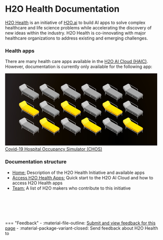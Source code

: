 <h1 class="home-page-title">H2O Health Documentation</h1>

<a href="https://h2o.ai/solutions/industry/health/" target="_blank" >H2O Health</a> is an initiative of <a href="https://www.h2o.ai/" target="_blank" >H2O.ai</a> to build AI apps to solve complex healthcare and life science problems while accelerating the discovery of new ideas within the industry. H2O Health is co-innovating with major healthcare organizations to address existing and emerging challenges.

<h3 class="suite-title">Health apps</h3>

There are many health care apps available in the <a href="https://cloud.h2o.ai/login?referer=%2F" target="_blank" >H2O AI Cloud (HAIC)</a>. However, documentation is currently only available for the following app:



<div class="home-suite-container">
  <a href="/h2o-health/epidemiology/covid_19_hospital_occupancy_simulator/overview/" class="home-app-link">
    <img src="assets/index/logo_chos.png" class="home-app-logo" />
    <span>Covid-19 Hospital Occupancy Simulator (CHOS)</span>
  </a>
</div>




<h3 class="suite-title">Documentation structure</h3>

<ul style="margin-bottom: 80px;">
  <li>
    <span><a class="table-of-contents-link" href="/">Home:</a> Description of the H2O Health Initiative and available apps</span>
  </li>
  <li>
    <span><a class="table-of-contents-link" href="/h2o-health/access_h2o_health_apps">Access H2O Health Apps:</a> Quick start to the H2O AI Cloud and how to access H2O Health apps</span>
  </li>
  <li>
    <span><a class="table-of-contents-link" href="/team">Team:</a> A list of H2O makers who contribute to this initiative</span>
  </li>
</ul>


<br>
=== "Feedback"
    - :material-file-outline: <a href="https://github.com/h2oai/h2o-health/issues/new?assignees=5675sp&labels=h2o_health%2Fdocumentation&template=general_documentation_feedback.md&title=%5BH2O+Health+DOCS%5D" target="_blank">Submit and view feedback for this page</a>
    - :material-package-variant-closed: Send feedback about H2O Health to <niki.athanasiadou@h2o.ai>
